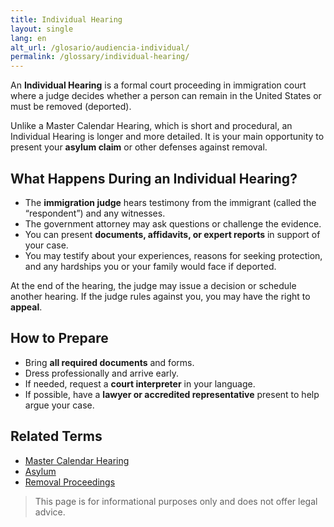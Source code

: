 ```yaml
---
title: Individual Hearing
layout: single
lang: en
alt_url: /glosario/audiencia-individual/
permalink: /glossary/individual-hearing/
---
```


An **Individual Hearing** is a formal court proceeding in immigration court where a judge decides whether a person can remain in the United States or must be removed (deported).

Unlike a Master Calendar Hearing, which is short and procedural, an Individual Hearing is longer and more detailed. It is your main opportunity to present your **asylum claim** or other defenses against removal.

## What Happens During an Individual Hearing?

- The **immigration judge** hears testimony from the immigrant (called the “respondent”) and any witnesses.
- The government attorney may ask questions or challenge the evidence.
- You can present **documents, affidavits, or expert reports** in support of your case.
- You may testify about your experiences, reasons for seeking protection, and any hardships you or your family would face if deported.

At the end of the hearing, the judge may issue a decision or schedule another hearing. If the judge rules against you, you may have the right to **appeal**.

## How to Prepare

- Bring **all required documents** and forms.
- Dress professionally and arrive early.
- If needed, request a **court interpreter** in your language.
- If possible, have a **lawyer or accredited representative** present to help argue your case.

## Related Terms

- [Master Calendar Hearing](/glossary/master-calendar-hearing/)
- [Asylum](/glossary/asylum/)
- [Removal Proceedings](/glossary/removal-proceedings/)

> This page is for informational purposes only and does not offer legal advice.